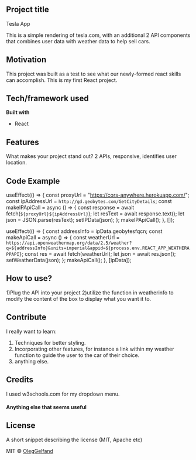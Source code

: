 ## Project title
Tesla App

This is a simple rendering of tesla.com, with an additional 2 API components that combines user data with weather data to help sell cars.

## Motivation
This project was built as a test to see what our newly-formed react skills can accomplish. This is my first React project.

## Tech/framework used
<b>Built with</b>
- React

## Features
What makes your project stand out?
2 APIs, responsive, identifies user location.
## Code Example
  useEffect(() => {
    const proxyUrl = "https://cors-anywhere.herokuapp.com/";
    const ipAddressUrl = `http://gd.geobytes.com/GetCityDetails`;
    const makeIPApiCall = async () => {
      const response = await fetch(`${proxyUrl}${ipAddressUrl}`);
      let resText = await response.text();
      let json = JSON.parse(resText);
      setIPData(json);
    };
    makeIPApiCall();
  }, []);

  useEffect(() => {
    const addressInfo = ipData.geobytesfqcn;
    const makeApiCall = async () => {
      const weatherUrl = `https://api.openweathermap.org/data/2.5/weather?q=${addressInfo}&units=imperial&appid=${process.env.REACT_APP_WEATHERAPPAPI}`;
      const res = await fetch(weatherUrl);
      let json = await res.json();
      setWeatherData(json);
    };
    makeApiCall();
  }, [ipData]);


## How to use?
1)Plug the API into your project
2)utilize the function in weatherinfo to modify the content of the box to display what you want it to.

## Contribute

I really want to learn:
1) Techniques for better styling.
2) Incorporating other features, for instance a link within my weather function to guide the user to the car of their choice.
3) anything else.

## Credits
I used w3schools.com for my dropdown menu.

#### Anything else that seems useful

## License
A short snippet describing the license (MIT, Apache etc)

MIT © [OlegGelfand]()